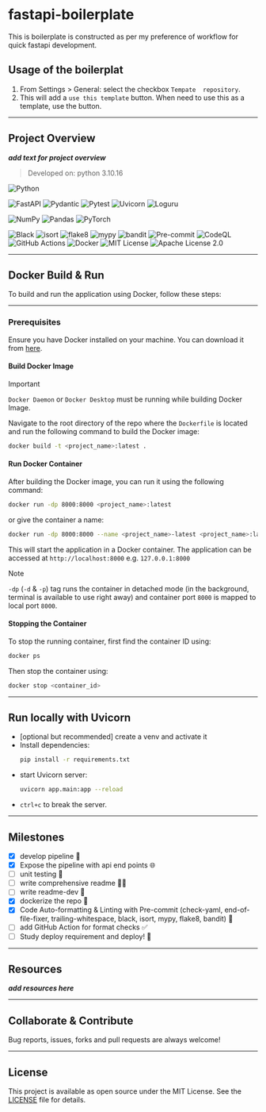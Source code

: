 # fastapi-boilerplate

This is boilerplate is constructed as per my preference of workflow for quick fastapi development.

## Usage of the boilerplat

1. From Settings > General: select the checkbox `Tempate  repository`.
2. This will add a `use this template` button. When need to use this as a template, use the button.

---

## Project Overview

**_add text for project overview_**

> Developed on: python 3.10.16

![Python](https://img.shields.io/badge/python-3670A0?style=for-the-badge&logo=python&logoColor=ffdd54)

![FastAPI](https://img.shields.io/badge/FastAPI-005571?style=for-the-badge&logo=fastapi) ![Pydantic](https://img.shields.io/badge/pydantic-4A91A2?style=for-the-badge&logo=python&logoColor=white) ![Pytest](https://img.shields.io/badge/pytest-0A9EDC?style=for-the-badge&logo=pytest&logoColor=white) ![Uvicorn](https://img.shields.io/badge/uvicorn-111111?style=for-the-badge&logo=uvicorn&logoColor=white) ![Loguru](https://img.shields.io/badge/loguru-FF9C00?style=for-the-badge&logo=python&logoColor=white)

![NumPy](https://img.shields.io/badge/numpy-%23013243.svg?style=for-the-badge&logo=numpy&logoColor=white) ![Pandas](https://img.shields.io/badge/pandas-%23150458.svg?style=for-the-badge&logo=pandas&logoColor=white) ![PyTorch](https://img.shields.io/badge/PyTorch-%23EE4C2C.svg?style=for-the-badge&logo=PyTorch&logoColor=white)

![Black](https://img.shields.io/badge/black-000000?style=for-the-badge&logo=python&logoColor=white) ![isort](https://img.shields.io/badge/isort-4B8BBE?style=for-the-badge&logo=python&logoColor=white) ![flake8](https://img.shields.io/badge/flake8-306998?style=for-the-badge&logo=python&logoColor=white) ![mypy](https://img.shields.io/badge/mypy-2A6DB2?style=for-the-badge&logo=python&logoColor=white) ![bandit](https://img.shields.io/badge/bandit-CD5C5C?style=for-the-badge&logo=python&logoColor=white) ![Pre-commit](https://img.shields.io/badge/pre--commit-FAAF3A?style=for-the-badge&logo=pre-commit&logoColor=white) ![CodeQL](https://img.shields.io/badge/codeql-006F99?style=for-the-badge&logo=github-actions&logoColor=white)
![GitHub Actions](https://img.shields.io/badge/github%20actions-2088FF?style=for-the-badge&logo=github-actions&logoColor=white) ![Docker](https://img.shields.io/badge/docker-%230db7ed.svg?style=for-the-badge&logo=docker&logoColor=white) ![MIT License](https://img.shields.io/badge/license-MIT-green?style=for-the-badge) ![Apache License 2.0](https://img.shields.io/badge/License-Apache_2.0-blue.svg)

---

## Docker Build & Run

To build and run the application using Docker, follow these steps:

---

### Prerequisites

Ensure you have Docker installed on your machine. You can download it from [here](https://www.docker.com/products/docker-desktop).

#### Build Docker Image

> [!IMPORTANT]
> `Docker Daemon` or `Docker Desktop` must be running while building Docker Image.

Navigate to the root directory of the repo where the `Dockerfile` is located and run the following command to build the Docker image:

```sh
docker build -t <project_name>:latest .
```

#### Run Docker Container

After building the Docker image, you can run it using the following command:

```sh
docker run -dp 8000:8000 <project_name>:latest
```

or give the container a name:

```sh
docker run -dp 8000:8000 --name <project_name>-latest <project_name>:latest
```

This will start the application in a Docker container. The application can be accessed at `http://localhost:8000` e.g. `127.0.0.1:8000`

> [!NOTE]
> `-dp` (`-d` & `-p`) tag runs the container in detached mode (in the background, terminal is available to use right away) and container port `8000` is mapped to local port `8000`.

#### Stopping the Container

To stop the running container, first find the container ID using:

```sh
docker ps
```

Then stop the container using:

```sh
docker stop <container_id>
```

---

## Run locally with Uvicorn

- [optional but recommended] create a venv and activate it
- Install dependencies:
  ```sh
  pip install -r requirements.txt
  ```
- start Uvicorn server:
  ```sh
  uvicorn app.main:app --reload
  ```
- `ctrl+c` to break the server.

---

## Milestones

- [x] develop pipeline 🤖
- [x] Expose the pipeline with api end points 🌐
- [ ] unit testing 🧪
- [ ] write comprehensive readme 📖✨
- [ ] write readme-dev 📖
- [x] dockerize the repo 🐳
- [x] Code Auto-formatting & Linting with Pre-commit (check-yaml, end-of-file-fixer, trailing-whitespace, black, isort, mypy, flake8, bandit) 🎨
- [ ] add GitHub Action for format checks ✅
- [ ] Study deploy requirement and deploy! 🚀

---

## Resources

**_add resources here_**

---

## Collaborate & Contribute

Bug reports, issues, forks and pull requests are always welcome!

---

## License

This project is available as open source under the MIT License. See the [LICENSE](./LICENSE) file for details.
